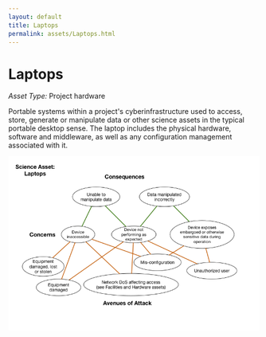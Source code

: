 ```yaml
---
layout: default
title: Laptops
permalink: assets/Laptops.html
---
```


# Laptops

*Asset Type:*  Project hardware

Portable systems within a project's cyberinfrastructure used to
access, store, generate or manipulate data or other science assets in
the typical portable desktop sense.  The laptop includes the physical
hardware, software and middleware, as well as any configuration
management associated with it.

![Laptop Hardware](../diagrams/Laptops.png)